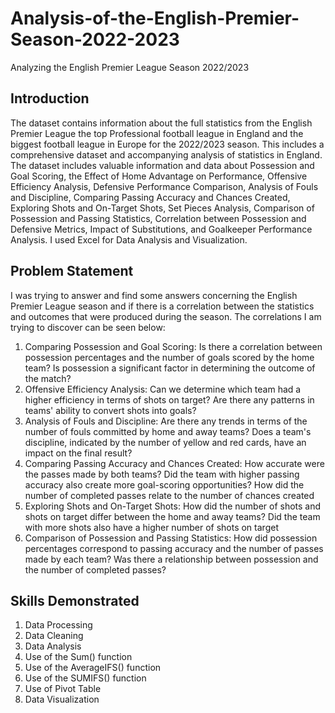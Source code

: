 # Analysis-of-the-English-Premier-Season-2022-2023
Analyzing the English Premier League Season 2022/2023 

## Introduction
The dataset contains information about the full statistics from the English Premier League the top Professional football league in England and the biggest football league in Europe for the 2022/2023 season. This includes a comprehensive dataset and accompanying analysis of statistics in England. The dataset includes valuable information and data about Possession and Goal Scoring, the Effect of Home Advantage on Performance, Offensive Efficiency Analysis, Defensive Performance Comparison, Analysis of Fouls and Discipline, Comparing Passing Accuracy and Chances Created, Exploring Shots and On-Target Shots, Set Pieces Analysis, Comparison of Possession and Passing Statistics, Correlation between Possession and Defensive Metrics, Impact of Substitutions, and Goalkeeper Performance Analysis. I used Excel for Data Analysis and Visualization.

## Problem Statement
I was trying to answer and find some answers concerning the English Premier League season and if there is a correlation between the statistics and outcomes that were produced during the season. The correlations I am trying to discover can be seen below:
1.	Comparing Possession and Goal Scoring: Is there a correlation between possession percentages and the number of goals scored by the home team? Is possession a significant factor in determining the outcome of the match?
2.	Offensive Efficiency Analysis: Can we determine which team had a higher efficiency in terms of shots on target? Are there any patterns in teams' ability to convert shots into goals?
3.	Analysis of Fouls and Discipline: Are there any trends in terms of the number of fouls committed by home and away teams? Does a team's discipline, indicated by the number of yellow and red cards, have an impact on the final result?
4.	Comparing Passing Accuracy and Chances Created: How accurate were the passes made by both teams? Did the team with higher passing accuracy also create more goal-scoring opportunities? How did the number of completed passes relate to the number of chances created
5.	Exploring Shots and On-Target Shots: How did the number of shots and shots on target differ between the home and away teams? Did the team with more shots also have a higher number of shots on target
6.	Comparison of Possession and Passing Statistics: How did possession percentages correspond to passing accuracy and the number of passes made by each team? Was there a relationship between possession and the number of completed passes?


## Skills Demonstrated
1. Data  Processing
2. Data Cleaning
3. Data Analysis
4. Use of the Sum() function
5. Use of the AverageIFS() function
6. Use of the SUMIFS() function
7. Use of Pivot Table
8. Data Visualization
